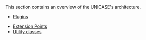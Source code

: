 This section contains an overview of the UNICASE's architecture.
  * [Plugins](Plugins.md) <br>
<ul><li><a href='ExtensionPoints.md'>Extension Points</a> <br>
</li><li><a href='Utility_Classes.md'>Utility classes</a> <br>